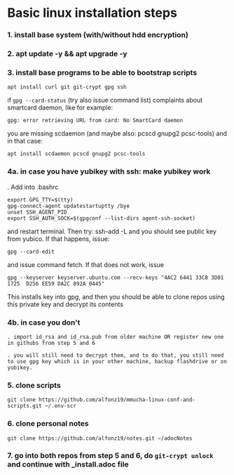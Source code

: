 # Basic linux installation steps


### 1. install base system (with/without hdd encryption)
### 2. apt update -y && apt upgrade -y
### 3. install base programs to be able to bootstrap scripts

    apt install curl git git-crypt gpg ssh

if `gpg --card-status` (try also issue command list) complaints about smartcard daemon, like for example:

    gpg: error retrieving URL from card: No SmartCard daemon

you are missing scdaemon (and maybe also: pcscd gnupg2 pcsc-tools) and in that case:

    apt install scdaemon pcscd gnupg2 pcsc-tools

### 4a. in case you have yubikey with ssh: make yubikey work 
   . Add into .bashrc

    export GPG_TTY=$(tty)
    gpg-connect-agent updatestartuptty /bye
    unset SSH_AGENT_PID
    export SSH_AUTH_SOCK=$(gpgconf --list-dirs agent-ssh-socket)

and restart terminal. Then try: ssh-add -L and you should see public key from yubico. 
If that happens, issue:

    gpg --card-edit 

and issue command fetch. If that does not work, issue

    gpg --keyserver keyserver.ubuntu.com --recv-keys "4AC2 6441 33C8 3D01 1725  D256 EE59 DA2C 892A 0445"

This installs key into gpg, and then you should be able to clone repos using this private key and decrypt its contents

### 4b. in case you don't

    . import id_rsa and id_rsa.pub from older machine OR register new one in githubs from step 5 and 6

    . you will still need to decrypt them, and to do that, you still need to use gpg key which is in your other machine, backup flashdrive or on yubikey.


### 5. clone scripts

    git clone https://github.com/alfonz19/mmucha-linux-conf-and-scripts.git ~/.env-scr

### 6. clone personal notes

    git clone https://github.com/alfonz19/notes.git ~/adocNotes

### 7. go into both repos from step 5 and 6, do `git-crypt unlock` and continue with _install.adoc file 
